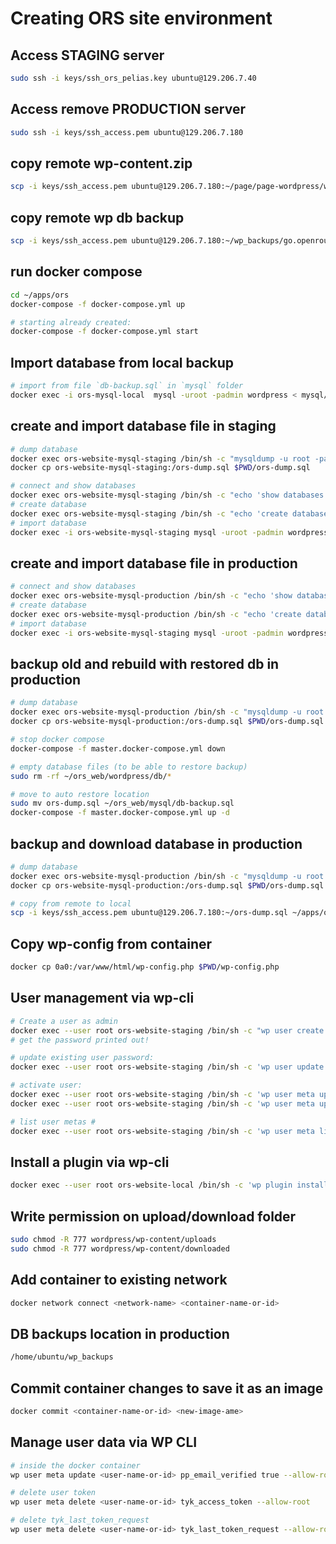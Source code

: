 # Creating ORS site environment #

## Access STAGING server ##

```sh
sudo ssh -i keys/ssh_ors_pelias.key ubuntu@129.206.7.40
```

## Access remove PRODUCTION server ##

```sh
sudo ssh -i keys/ssh_access.pem ubuntu@129.206.7.180
```

## copy remote wp-content.zip ##

```sh
scp -i keys/ssh_access.pem ubuntu@129.206.7.180:~/page/page-wordpress/wp-content.zip ~/apps/ors
```

## copy remote wp db backup ##

```sh
scp -i keys/ssh_access.pem ubuntu@129.206.7.180:~/wp_backups/go.openrouteservice.org.2018-01-29-0625.tar.gz ~/apps/ors
```

## run docker compose ##

```sh
cd ~/apps/ors
docker-compose -f docker-compose.yml up

# starting already created:
docker-compose -f docker-compose.yml start
```

## Import database from local backup ##

```sh
# import from file `db-backup.sql` in `mysql` folder
docker exec -i ors-mysql-local  mysql -uroot -padmin wordpress < mysql/db-backup.sql
```

## create and import database file in staging ##

```sh
# dump database
docker exec ors-website-mysql-staging /bin/sh -c "mysqldump -u root -padmin wordpress > ors-dump.sql"
docker cp ors-website-mysql-staging:/ors-dump.sql $PWD/ors-dump.sql

# connect and show databases
docker exec ors-website-mysql-staging /bin/sh -c "echo 'show databases' | mysql -uroot -padmin"
# create database
docker exec ors-website-mysql-staging /bin/sh -c "echo 'create database wordpress' | mysql -uroot -padmin"
# import database
docker exec -i ors-website-mysql-staging mysql -uroot -padmin wordpress < mysql/db-backup.sql
```

## create and import database file in production ##

```sh
# connect and show databases
docker exec ors-website-mysql-production /bin/sh -c "echo 'show databases' | mysql -uroot -padmin"
# create database
docker exec ors-website-mysql-production /bin/sh -c "echo 'create database wordpress' | mysql -uroot -padmin"
# import database
docker exec -i ors-website-mysql-staging mysql -uroot -padmin wordpress < mysql/db-backup.sql
```

## backup old and rebuild with restored db in production ##

```sh
# dump database
docker exec ors-website-mysql-production /bin/sh -c "mysqldump -u root -padmin wordpress > ors-dump.sql"
docker cp ors-website-mysql-production:/ors-dump.sql $PWD/ors-dump.sql

# stop docker compose
docker-compose -f master.docker-compose.yml down

# empty database files (to be able to restore backup)
sudo rm -rf ~/ors_web/wordpress/db/*

# move to auto restore location
sudo mv ors-dump.sql ~/ors_web/mysql/db-backup.sql
docker-compose -f master.docker-compose.yml up -d
```

## backup and download database in production ##

```sh
# dump database
docker exec ors-website-mysql-production /bin/sh -c "mysqldump -u root -padmin wordpress > ors-dump.sql"
docker cp ors-website-mysql-production:/ors-dump.sql $PWD/ors-dump.sql

# copy from remote to local
scp -i keys/ssh_access.pem ubuntu@129.206.7.180:~/ors-dump.sql ~/apps/ors-dump.sql
```

## Copy wp-config from container ##

```sh
docker cp 0a0:/var/www/html/wp-config.php $PWD/wp-config.php
```

## User management via wp-cli ##

```sh
# Create a user as admin
docker exec --user root ors-website-staging /bin/sh -c "wp user create amon amon@openrouteservice.org --role=administrator --allow-root"
# get the password printed out!

# update existing user password:
docker exec --user root ors-website-staging /bin/sh -c 'wp user update 1005 --user_pass="123456" --allow-root'

# activate user:
docker exec --user root ors-website-staging /bin/sh -c 'wp user meta update <username-or-id> pending 0 --allow-root'
docker exec --user root ors-website-staging /bin/sh -c 'wp user meta update <username-or-id> pp_email_verified true --allow-root'

# list user metas #
docker exec --user root ors-website-staging /bin/sh -c 'wp user meta list <username-or-id> --allow-root'
```

## Install a plugin via wp-cli ##

```sh
docker exec --user root ors-website-local /bin/sh -c 'wp plugin install easy-modal --allow-root'
```

## Write permission on upload/download folder ##

```sh
sudo chmod -R 777 wordpress/wp-content/uploads
sudo chmod -R 777 wordpress/wp-content/downloaded
```

## Add container to existing network ##

```sh
docker network connect <network-name> <container-name-or-id>
```

## DB backups location in production ##

```sh
/home/ubuntu/wp_backups
```

## Commit container changes to save it as an image ##

```sh
docker commit <container-name-or-id> <new-image-ame>
```

## Manage user data via WP CLI ##

```sh
# inside the docker container
wp user meta update <user-name-or-id> pp_email_verified true --allow-root

# delete user token
wp user meta delete <user-name-or-id> tyk_access_token --allow-root

# delete tyk_last_token_request
wp user meta delete <user-name-or-id> tyk_last_token_request --allow-root
```